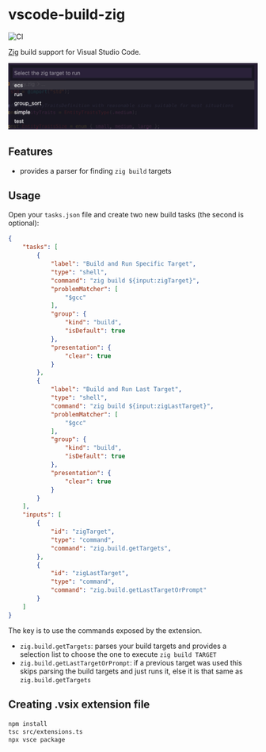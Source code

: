 # vscode-build-zig

![CI](https://img.shields.io/github/workflow/status/ziglang/vscode-zig/CI.svg)

[Zig](http://ziglang.org/) build support for Visual Studio Code.

![](./images/example.png)

## Features

 - provides a parser for finding `zig build` targets

## Usage

Open your `tasks.json` file and create two new build tasks (the second is optional):

```json
{
    "tasks": [
        {
            "label": "Build and Run Specific Target",
            "type": "shell",
            "command": "zig build ${input:zigTarget}",
            "problemMatcher": [
                "$gcc"
            ],
            "group": {
                "kind": "build",
                "isDefault": true
            },
            "presentation": {
                "clear": true
            }
        },
        {
            "label": "Build and Run Last Target",
            "type": "shell",
            "command": "zig build ${input:zigLastTarget}",
            "problemMatcher": [
                "$gcc"
            ],
            "group": {
                "kind": "build",
                "isDefault": true
            },
            "presentation": {
                "clear": true
            }
        }
    ],
    "inputs": [
        {
            "id": "zigTarget",
            "type": "command",
            "command": "zig.build.getTargets",
        },
        {
            "id": "zigLastTarget",
            "type": "command",
            "command": "zig.build.getLastTargetOrPrompt"
        }
    ]
}
```

The key is to use the commands exposed by the extension.
- `zig.build.getTargets`: parses your build targets and provides a selection list to choose the one to execute `zig build TARGET`
- `zig.build.getLastTargetOrPrompt`: if a previous target was used this skips parsing the build targets and just runs it, else it is that same as `zig.build.getTargets`


## Creating .vsix extension file

```
npm install
tsc src/extensions.ts
npx vsce package
```
